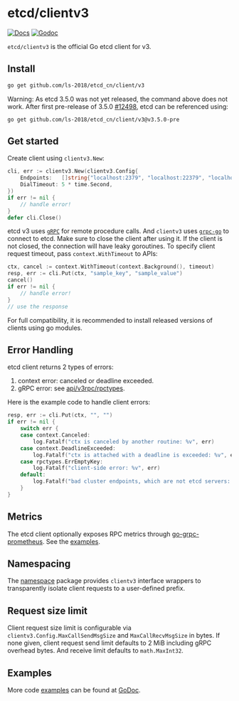 # etcd/clientv3

[![Docs](https://img.shields.io/badge/docs-latest-green.svg)](https://etcd.io/docs)
[![Godoc](https://img.shields.io/badge/go-documentation-blue.svg?style=flat-square)](https://godoc.org/github.com/ls-2018/etcd_cn/clientv3)

`etcd/clientv3` is the official Go etcd client for v3.

## Install

```bash
go get github.com/ls-2018/etcd_cn/client/v3
```

Warning: As etcd 3.5.0 was not yet released, the command above does not work. After first pre-release of
3.5.0 [#12498](https://github.com/etcd-io/etcd/issues/12498), etcd can be referenced using:

```
go get github.com/ls-2018/etcd_cn/client/v3@v3.5.0-pre
```

## Get started

Create client using `clientv3.New`:

```go
cli, err := clientv3.New(clientv3.Config{
	Endpoints:   []string{"localhost:2379", "localhost:22379", "localhost:32379"},
	DialTimeout: 5 * time.Second,
})
if err != nil {
	// handle error!
}
defer cli.Close()
```

etcd v3 uses [`gRPC`](https://www.grpc.io) for remote procedure calls. And `clientv3` uses
[`grpc-go`](https://github.com/grpc/grpc-go) to connect to etcd. Make sure to close the client after using it. If the
client is not closed, the connection will have leaky goroutines. To specify client request timeout,
pass `context.WithTimeout` to APIs:

```go
ctx, cancel := context.WithTimeout(context.Background(), timeout)
resp, err := cli.Put(ctx, "sample_key", "sample_value")
cancel()
if err != nil {
    // handle error!
}
// use the response
```

For full compatibility, it is recommended to install released versions of clients using go modules.

## Error Handling

etcd client returns 2 types of errors:

1. context error: canceled or deadline exceeded.
2. gRPC error: see [api/v3rpc/rpctypes](https://godoc.org/go.etcd.io/etcd/api/v3rpc/rpctypes).

Here is the example code to handle client errors:

```go
resp, err := cli.Put(ctx, "", "")
if err != nil {
	switch err {
	case context.Canceled:
		log.Fatalf("ctx is canceled by another routine: %v", err)
	case context.DeadlineExceeded:
		log.Fatalf("ctx is attached with a deadline is exceeded: %v", err)
	case rpctypes.ErrEmptyKey:
		log.Fatalf("client-side error: %v", err)
	default:
		log.Fatalf("bad cluster endpoints, which are not etcd servers: %v", err)
	}
}
```

## Metrics

The etcd client optionally exposes RPC metrics
through [go-grpc-prometheus](https://github.com/grpc-ecosystem/go-grpc-prometheus). See
the [examples](https://github.com/etcd-io/etcd/blob/main/tests/integration/clientv3/examples/example_metrics_test.go).

## Namespacing

The [namespace](https://godoc.org/github.com/ls-2018/etcd_cn/client/v3/namespace) package provides `clientv3` interface wrappers
to transparently isolate client requests to a user-defined prefix.

## Request size limit

Client request size limit is configurable via `clientv3.Config.MaxCallSendMsgSize` and `MaxCallRecvMsgSize` in bytes. If
none given, client request send limit defaults to 2 MiB including gRPC overhead bytes. And receive limit defaults
to `math.MaxInt32`.

## Examples

More code [examples](https://github.com/etcd-io/etcd/tree/main/tests/integration/clientv3/examples) can be found
at [GoDoc](https://pkg.go.dev/github.com/ls-2018/etcd_cn/client/v3).
